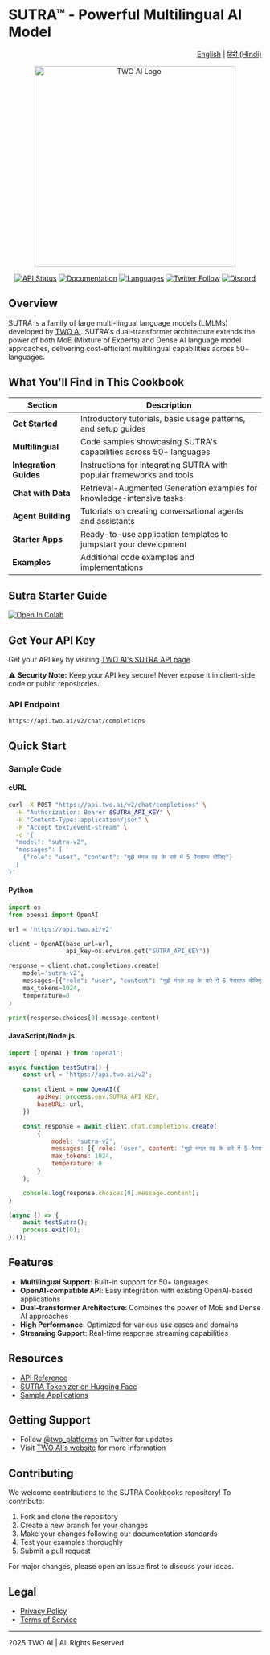 # SUTRA™ - Powerful Multilingual AI Model

<div align="right">
  <a href="README.md">English</a> |
  <a href="README.hi.md">हिंदी (Hindi)</a>
</div>

<p align="center">
  <img src="https://github.com/Shubhwithai/Sutra_Cookbooks/blob/main/images/logo-.png" alt="TWO AI Logo" width="400"/>
</p>

<p align="center">
  <a href="https://www.two.ai/sutra/api"><img src="https://img.shields.io/badge/API-Active-success.svg" alt="API Status"></a>
  <a href="https://docs.two.ai/version-2/docs/get-started-with-sutra"><img src="https://img.shields.io/badge/Docs-Available-blue.svg" alt="Documentation"></a>
  <a href="https://www.two.ai/sutra"><img src="https://img.shields.io/badge/Languages-50%2B-orange.svg" alt="Languages"></a>
  <a href="https://twitter.com/two_platforms"><img src="https://img.shields.io/twitter/follow/two_platforms?style=social" alt="Twitter Follow"></a>
  <a href="https://discord.gg/NjWD9GEm"><img src="https://img.shields.io/badge/Discord-Join%20Us-7289DA?logo=discord&logoColor=white" alt="Discord"></a>
</p>

## Overview

SUTRA is a family of large multi-lingual language models (LMLMs) developed by [TWO AI](https://www.two.ai). SUTRA's dual-transformer architecture extends the power of both MoE (Mixture of Experts) and Dense AI language model approaches, delivering cost-efficient multilingual capabilities across 50+ languages.

## What You'll Find in This Cookbook

| Section | Description |
|---------|-------------|
| **Get Started** | Introductory tutorials, basic usage patterns, and setup guides |
| **Multilingual** | Code samples showcasing SUTRA's capabilities across 50+ languages |
| **Integration Guides** | Instructions for integrating SUTRA with popular frameworks and tools |
| **Chat with Data** | Retrieval-Augmented Generation examples for knowledge-intensive tasks |
| **Agent Building** | Tutorials on creating conversational agents and assistants |
| **Starter Apps** | Ready-to-use application templates to jumpstart your development |
| **Examples** | Additional code examples and implementations |

## Sutra Starter Guide

[![Open In Colab](https://colab.research.google.com/assets/colab-badge.svg)](https://colab.research.google.com/drive/1j7B8mDIU8KMZ_IB-oaL_qLqXmWYYh0Xu)

## Get Your API Key

Get your API key by visiting [TWO AI's SUTRA API page](https://www.two.ai/sutra/api).

⚠️ **Security Note:** Keep your API key secure! Never expose it in client-side code or public repositories.

### API Endpoint

```
https://api.two.ai/v2/chat/completions
```

## Quick Start

### Sample Code

#### cURL

```bash
curl -X POST "https://api.two.ai/v2/chat/completions" \
  -H "Authorization: Bearer $SUTRA_API_KEY" \
  -H "Content-Type: application/json" \
  -H "Accept text/event-stream" \
  -d '{
  "model": "sutra-v2",
  "messages": [
    {"role": "user", "content": "मुझे मंगल ग्रह के बारे में 5 पैराग्राफ दीजिए"}
  ]
}'
```

#### Python

```python
import os
from openai import OpenAI

url = 'https://api.two.ai/v2'

client = OpenAI(base_url=url,
                api_key=os.environ.get("SUTRA_API_KEY"))

response = client.chat.completions.create(
    model='sutra-v2',
    messages=[{"role": "user", "content": "मुझे मंगल ग्रह के बारे में 5 पैराग्राफ दीजिए"}],
    max_tokens=1024,
    temperature=0
)

print(response.choices[0].message.content)
```

#### JavaScript/Node.js

```javascript
import { OpenAI } from 'openai';

async function testSutra() {
    const url = 'https://api.two.ai/v2';

    const client = new OpenAI({
        apiKey: process.env.SUTRA_API_KEY,
        baseURL: url,
    })

    const response = await client.chat.completions.create(
        {
            model: 'sutra-v2',
            messages: [{ role: 'user', content: 'मुझे मंगल ग्रह के बारे में 5 पैराग्राफ दीजिए' }],
            max_tokens: 1024,
            temperature: 0
        }
    );

    console.log(response.choices[0].message.content);
}

(async () => { 
    await testSutra(); 
    process.exit(0); 
})();
```

## Features

- **Multilingual Support**: Built-in support for 50+ languages
- **OpenAI-compatible API**: Easy integration with existing OpenAI-based applications
- **Dual-transformer Architecture**: Combines the power of MoE and Dense AI approaches
- **High Performance**: Optimized for various use cases and domains
- **Streaming Support**: Real-time response streaming capabilities

## Resources

- [API Reference](https://docs.two.ai/version-2/docs/get-started-with-sutra)
- [SUTRA Tokenizer on Hugging Face](https://huggingface.co/spaces/TWO/sutra-tokenizer-comparison)
- [Sample Applications](https://github.com/sutra-dev)

## Getting Support

- Follow [@two_platforms](https://twitter.com/two_platforms) on Twitter for updates
- Visit [TWO AI's website](https://www.two.ai) for more information

## Contributing

We welcome contributions to the SUTRA Cookbooks repository! To contribute:

1. Fork and clone the repository
2. Create a new branch for your changes
3. Make your changes following our documentation standards
4. Test your examples thoroughly
5. Submit a pull request

For major changes, please open an issue first to discuss your ideas.

## Legal

- [Privacy Policy](https://two.ai/legal/privacy)
- [Terms of Service](https://two.ai/legal/terms)

---

 2025 TWO AI | All Rights Reserved

